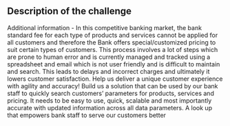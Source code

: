 
## Description of the challenge
Additional information - In this competitive banking market, the bank standard fee for each type of products and services cannot be applied for all customers and therefore the Bank offers special/customized pricing to suit certain types of customers. This process involves a lot of steps which are prone to human error and is currently managed and tracked using a spreadsheet and email which is not user friendly and is difficult to maintain and search. This leads to delays and incorrect charges and ultimately it lowers customer satisfaction.
Help us deliver a unique customer experience with agility and accuracy! Build us a solution that can be used by our bank staff to quickly search customers’ parameters for products, services and pricing. It needs to be easy to use, quick, scalable and most importantly accurate with updated information across all data parameters. A look up that empowers bank staff to serve our customers better
